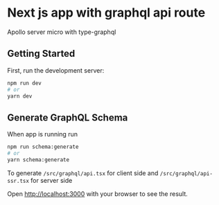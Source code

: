 # Next js app with graphql api route

Apollo server micro with type-graphql

## Getting Started

First, run the development server:

```bash
npm run dev
# or
yarn dev
```

## Generate GraphQL Schema

When app is running run

```bash
npm run schema:generate
# or
yarn schema:generate
```

To generate `/src/graphql/api.tsx` for client side and `/src/graphql/api-ssr.tsx` for server side

Open [http://localhost:3000](http://localhost:3000) with your browser to see the result.
